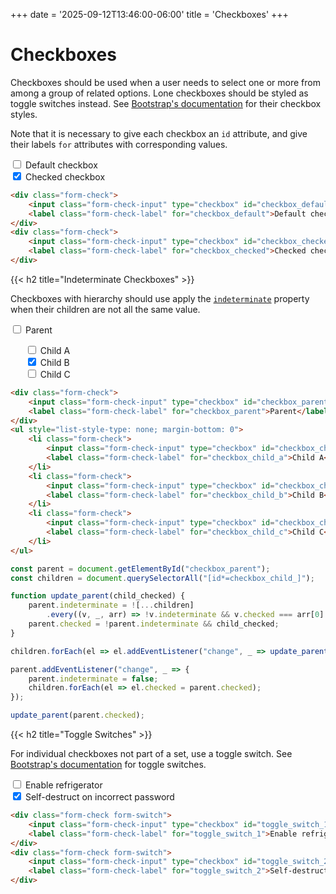 +++
date = '2025-09-12T13:46:00-06:00'
title = 'Checkboxes'
+++

# Checkboxes

Checkboxes should be used when a user needs to select one or more from among a group of related options. Lone checkboxes should be styled as toggle switches instead. See [Bootstrap's documentation](https://getbootstrap.com/docs/5.3/forms/checks-radios/#checks) for their checkbox styles.

Note that it is necessary to give each checkbox an `id` attribute, and give their labels `for` attributes with corresponding values.

<div class="example">
	<div class="form-check">
		<input class="form-check-input" type="checkbox" id="checkbox_default">
		<label class="form-check-label" for="checkbox_default">Default checkbox</label>
	</div>
	<div class="form-check">
		<input class="form-check-input" type="checkbox" id="checkbox_checked" checked>
		<label class="form-check-label" for="checkbox_checked">Checked checkbox</label>
	</div>
</div>

```html
<div class="form-check">
	<input class="form-check-input" type="checkbox" id="checkbox_default">
	<label class="form-check-label" for="checkbox_default">Default checkbox</label>
</div>
<div class="form-check">
	<input class="form-check-input" type="checkbox" id="checkbox_checked" checked>
	<label class="form-check-label" for="checkbox_checked">Checked checkbox</label>
</div>
```

{{< h2 title="Indeterminate Checkboxes" >}}

Checkboxes with hierarchy should use apply the [`indeterminate`](https://developer.mozilla.org/en-US/docs/Web/API/HTMLInputElement/indeterminate) property when their children are not all the same value.

<script type="text/javascript">
	addEventListener("DOMContentLoaded", _ => {
		const check_parent = document.getElementById("checkbox_parent");
		const check_children = document.querySelectorAll("[id*=checkbox_child_]");

		function update_parent(child_checked) {
			check_parent.indeterminate = ![...check_children]
				.every((v, _, arr) => !v.indeterminate && v.checked === arr[0].checked);
			check_parent.checked = !check_parent.indeterminate && child_checked;
		}

		check_children.forEach(el => el.addEventListener("change", _ => update_parent(el.checked)));

		check_parent.addEventListener("change", _ => {
			check_parent.indeterminate = false;
			check_children.forEach(el => el.checked = check_parent.checked);
		});

		update_parent(check_parent.checked);
	});
</script>
<div class="example">
	<div class="form-check">
		<input class="form-check-input" type="checkbox" id="checkbox_parent">
		<label class="form-check-label" for="checkbox_parent">Parent</label>
	</div>
	<ul style="list-style-type: none; margin-bottom: 0">
		<li class="form-check">
			<input class="form-check-input" type="checkbox" id="checkbox_child_a">
			<label class="form-check-label" for="checkbox_child_a">Child A</label>
		</li>
		<li class="form-check">
			<input class="form-check-input" type="checkbox" id="checkbox_child_b" checked>
			<label class="form-check-label" for="checkbox_child_b">Child B</label>
		</li>
		<li class="form-check">
			<input class="form-check-input" type="checkbox" id="checkbox_child_c">
			<label class="form-check-label" for="checkbox_child_c">Child C</label>
		</li>
	</ul>
</div>

```html
<div class="form-check">
	<input class="form-check-input" type="checkbox" id="checkbox_parent">
	<label class="form-check-label" for="checkbox_parent">Parent</label>
</div>
<ul style="list-style-type: none; margin-bottom: 0">
	<li class="form-check">
		<input class="form-check-input" type="checkbox" id="checkbox_child_a">
		<label class="form-check-label" for="checkbox_child_a">Child A</label>
	</li>
	<li class="form-check">
		<input class="form-check-input" type="checkbox" id="checkbox_child_b" checked>
		<label class="form-check-label" for="checkbox_child_b">Child B</label>
	</li>
	<li class="form-check">
		<input class="form-check-input" type="checkbox" id="checkbox_child_c">
		<label class="form-check-label" for="checkbox_child_c">Child C</label>
	</li>
</ul>
```

```js
const parent = document.getElementById("checkbox_parent");
const children = document.querySelectorAll("[id*=checkbox_child_]");

function update_parent(child_checked) {
	parent.indeterminate = ![...children]
		.every((v, _, arr) => !v.indeterminate && v.checked === arr[0].checked);
	parent.checked = !parent.indeterminate && child_checked;
}

children.forEach(el => el.addEventListener("change", _ => update_parent(el.checked)));

parent.addEventListener("change", _ => {
	parent.indeterminate = false;
	children.forEach(el => el.checked = parent.checked);
});

update_parent(parent.checked);
```

{{< h2 title="Toggle Switches" >}}

For individual checkboxes not part of a set, use a toggle switch. See [Bootstrap's documentation](https://getbootstrap.com/docs/5.3/forms/checks-radios/#native-switches) for toggle switches.

<div class="example">
	<div class="form-check form-switch">
		<input class="form-check-input" type="checkbox" id="toggle_switch_1" switch>
		<label class="form-check-label" for="toggle_switch_1">Enable refrigerator</label>
	</div>
	<div class="form-check form-switch">
		<input class="form-check-input" type="checkbox" id="toggle_switch_2" switch checked>
		<label class="form-check-label" for="toggle_switch_2">Self-destruct on incorrect password</label>
	</div>
</div>

```html
<div class="form-check form-switch">
	<input class="form-check-input" type="checkbox" id="toggle_switch_1" switch>
	<label class="form-check-label" for="toggle_switch_1">Enable refrigerator</label>
</div>
<div class="form-check form-switch">
	<input class="form-check-input" type="checkbox" id="toggle_switch_2" switch checked>
	<label class="form-check-label" for="toggle_switch_2">Self-destruct on incorrect password</label>
</div>
```
